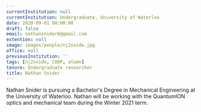```yaml
---
currentInstitution: null
currentInstitution: Undergraduate, University of Waterloo
date: 2020-09-01 00:00:00
draft: false
email: nathansnider6@gmail.com
extention: null
image: images/people/nj2snide.jpg
office: null
previousInstitution: ''
tags: [nj2snide, COOP, alumn]
tenure: Undergraduate researcher
title: Nathan Snider
---
```


Nathan Snider is pursuing a Bachelor's Degree in Mechanical Engineering at the University of Waterloo. Nathan will be working with the QuantumION optics and mechanical team during the Winter 2021 term.